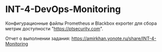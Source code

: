 # INT-4-DevOps-Monitoring
Конфигурационные файлы Prometheus и Blackbox exporter для сбора метрик доступности "https://ptsecurity.com".  
  
Отчет о выполнении задания: https://amirkhan.yonote.ru/share/INT-4-Monitoring
